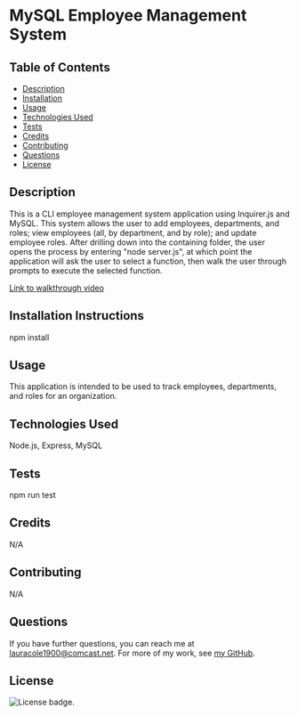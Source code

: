 # MySQL Employee Management System

  ## Table of Contents

  * [Description](#description)
  * [Installation](#installation)
  * [Usage](#usage)
  * [Technologies Used](#technologies)
  * [Tests](#tests)
  * [Credits](#credits)
  * [Contributing](#contributing)
  * [Questions](#questions)
  * [License](#license)

  ## Description

  This is a CLI employee management system application using Inquirer.js and MySQL. This system allows the user to add employees, departments, and roles; view employees (all, by department, and by role); and update employee roles. After drilling down into the containing folder, the user opens the process by entering "node server.js", at which point the application will ask the user to select a function, then walk the user through prompts to execute the selected function.

  [Link to walkthrough video](https://drive.google.com/file/d/1DgOUViC2f2u1_8Rzs9dJn8En8X5Ml32L/view)

  ## Installation Instructions

  npm install

  ## Usage

  This application is intended to be used to track employees, departments, and roles for an organization.

  ## Technologies Used

  Node.js, Express, MySQL

  ## Tests

  npm run test

  ## Credits

  N/A

  ## Contributing

  N/A

  ## Questions

  If you have further questions, you can reach me at lauracole1900@comcast.net. For more of my work, see [my GitHub](https://github.com/LauraCole1900).

  ## License

  ![License badge](https://img.shields.io/badge/license-MIT-brightgreen).
